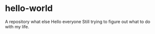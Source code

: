 # hello-world
A repository what else
Hello everyone
Still trying to figure out what to do with my life.
